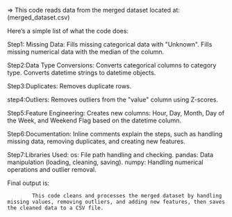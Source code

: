 
=>   This code reads data from the merged dataset located at:(merged_dataset.csv)

Here’s a simple list of what the code does:

Step1: Missing Data:
            Fills missing categorical data with "Unknown".
            Fills missing numerical data with the median of the column.

Step2:Data Type Conversions:
            Converts categorical columns to category type.
            Converts datetime strings to datetime objects.

Step3:Duplicates:
            Removes duplicate rows.

step4:Outliers:
            Removes outliers from the "value" column using Z-scores.

Step5:Feature Engineering:
            Creates new columns: Hour, Day, Month, Day of the Week, and Weekend Flag based on the datetime column.

Step6:Documentation:
            Inline comments explain the steps, such as handling missing data, removing duplicates, and creating new features.

Step7:Libraries Used:
         os: File path handling and checking.
        pandas: Data manipulation (loading, cleaning, saving).
        numpy: Handling numerical operations and outlier removal.



Final output is:

            This code cleans and processes the merged dataset by handling missing values, removing outliers, and adding new features, then saves the cleaned data to a CSV file.




